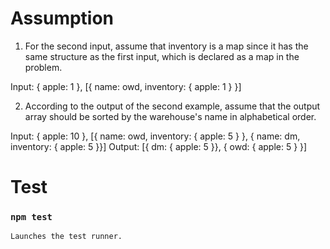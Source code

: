 # Assumption
1. For the second input, assume that inventory is a map since it has the same structure as the first input, which is declared as a map in the problem.

Input: { apple: 1 }, [{ name: owd, inventory: { apple: 1 } }]

2. According to the output of the second example, assume that the output array should be sorted by the warehouse's name in alphabetical order.

Input: { apple: 10 }, [{ name: owd, inventory: { apple: 5 } }, { name: dm, inventory: { apple: 5 }}]
Output: [{ dm: { apple: 5 }}, { owd: { apple: 5 } }]

# Test
### `npm test`
    Launches the test runner.
